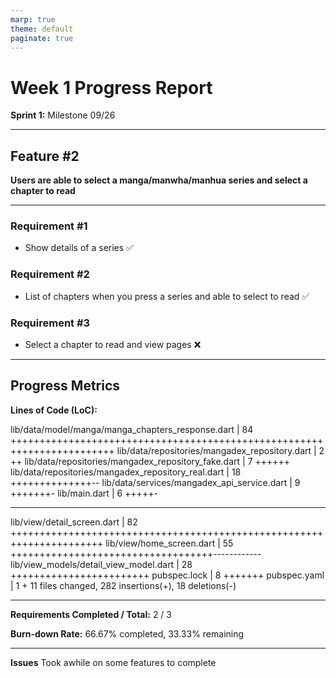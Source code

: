 ```yaml
---
marp: true
theme: default
paginate: true
---
```


# Week 1 Progress Report

**Sprint 1:** Milestone 09/26

---

## Feature #2

**Users are able to select a manga/manwha/manhua series and select a chapter to read**

---

### Requirement #1

- Show details of a series ✅

### Requirement #2

- List of chapters when you press a series and able to select to read ✅

### Requirement #3

- Select a chapter to read and view pages ❌

---

## Progress Metrics

**Lines of Code (LoC):**

lib/data/model/manga/manga_chapters_response.dart | 84 ++++++++++++++++++++++++++++++++++++++++++++++++++++++++++++++++++++++++
lib/data/repositories/mangadex_repository.dart | 2 ++
lib/data/repositories/mangadex_repository_fake.dart | 7 ++++++
lib/data/repositories/mangadex_repository_real.dart | 18 ++++++++++++++--
lib/data/services/mangadex_api_service.dart | 9 +++++++-
lib/main.dart | 6 +++++-

---

lib/view/detail_screen.dart | 82 ++++++++++++++++++++++++++++++++++++++++++++++++++++++++++++++++++++++
lib/view/home_screen.dart | 55 +++++++++++++++++++++++++++++++++++------------
lib/view_models/detail_view_model.dart | 28 ++++++++++++++++++++++++
pubspec.lock | 8 +++++++
pubspec.yaml | 1 +
11 files changed, 282 insertions(+), 18 deletions(-)

---

**Requirements Completed / Total:** 2 / 3

**Burn-down Rate:** 66.67% completed, 33.33% remaining

---

**Issues** Took awhile on some features to complete
